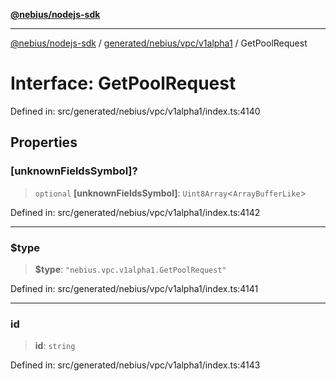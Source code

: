 [**@nebius/nodejs-sdk**](../../../../../README.md)

---

[@nebius/nodejs-sdk](../../../../../README.md) / [generated/nebius/vpc/v1alpha1](../README.md) / GetPoolRequest

# Interface: GetPoolRequest

Defined in: src/generated/nebius/vpc/v1alpha1/index.ts:4140

## Properties

### \[unknownFieldsSymbol\]?

> `optional` **\[unknownFieldsSymbol\]**: `Uint8Array`\<`ArrayBufferLike`\>

Defined in: src/generated/nebius/vpc/v1alpha1/index.ts:4142

---

### $type

> **$type**: `"nebius.vpc.v1alpha1.GetPoolRequest"`

Defined in: src/generated/nebius/vpc/v1alpha1/index.ts:4141

---

### id

> **id**: `string`

Defined in: src/generated/nebius/vpc/v1alpha1/index.ts:4143
